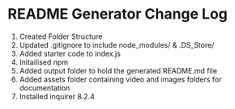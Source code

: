 # README Generator Change Log

1. Created Folder Structure
2. Updated .gitignore to include node_modules/ & .DS_Store/
3. Added starter code to index.js
4. Initailised npm
5. Added output folder to hold the generated README.md file
6. Added assets folder containing video and images folders for documentation
7. Installed inquirer 8.2.4
